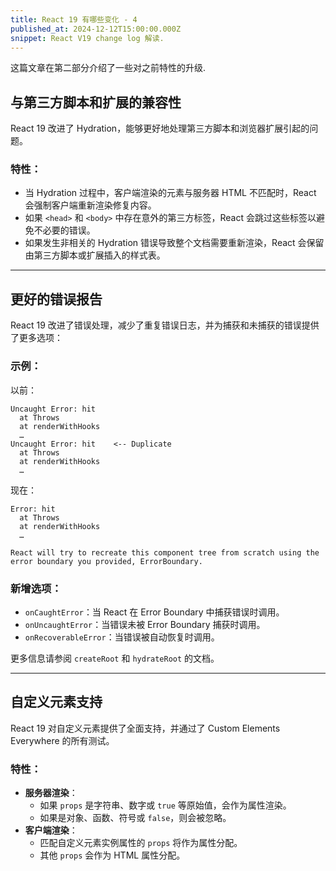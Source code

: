 ```yaml
---
title: React 19 有哪些变化 - 4
published_at: 2024-12-12T15:00:00.000Z
snippet: React V19 change log 解读.
---
```


这篇文章在第二部分介绍了一些对之前特性的升级.

## 与第三方脚本和扩展的兼容性

React 19 改进了 Hydration，能够更好地处理第三方脚本和浏览器扩展引起的问题。

### 特性：

- 当 Hydration 过程中，客户端渲染的元素与服务器 HTML 不匹配时，React 会强制客户端重新渲染修复内容。
- 如果 `<head>` 和 `<body>` 中存在意外的第三方标签，React 会跳过这些标签以避免不必要的错误。
- 如果发生非相关的 Hydration 错误导致整个文档需要重新渲染，React 会保留由第三方脚本或扩展插入的样式表。

---

## 更好的错误报告

React 19 改进了错误处理，减少了重复错误日志，并为捕获和未捕获的错误提供了更多选项：

### 示例：

以前：

```console
Uncaught Error: hit
  at Throws
  at renderWithHooks
  …
Uncaught Error: hit    <-- Duplicate
  at Throws
  at renderWithHooks
  …
```

现在：

```console
Error: hit
  at Throws
  at renderWithHooks
  …

React will try to recreate this component tree from scratch using the error boundary you provided, ErrorBoundary.
```

### 新增选项：

- `onCaughtError`：当 React 在 Error Boundary 中捕获错误时调用。
- `onUncaughtError`：当错误未被 Error Boundary 捕获时调用。
- `onRecoverableError`：当错误被自动恢复时调用。

更多信息请参阅 `createRoot` 和 `hydrateRoot` 的文档。

---

## 自定义元素支持

React 19 对自定义元素提供了全面支持，并通过了 Custom Elements Everywhere 的所有测试。

### 特性：

- **服务器渲染**：
  - 如果 `props` 是字符串、数字或 `true` 等原始值，会作为属性渲染。
  - 如果是对象、函数、符号或 `false`，则会被忽略。
- **客户端渲染**：
  - 匹配自定义元素实例属性的 `props` 将作为属性分配。
  - 其他 `props` 会作为 HTML 属性分配。

